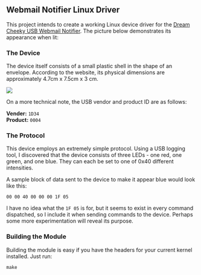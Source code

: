 ## Webmail Notifier Linux Driver

This project intends to create a working Linux device driver for the [Dream Cheeky USB Webmail Notifier](http://www.dreamcheeky.com/webmail-notifier). The picture below demonstrates its appearance when lit:

### The Device

The device itself consists of a small plastic shell in the shape of an envelope. According to the website, its physical dimensions are approximately 4.7cm x 7.5cm x 3 cm.

![](http://www.dreamcheeky.com/sites/default/files/imagecache/product_big/sites/default/files/webmailnotifier3.jpg)

On a more technical note, the USB vendor and product ID are as follows:

**Vender:** `1D34`  
**Product:** `0004`

### The Protocol

This device employs an extremely simple protocol. Using a USB logging tool, I discovered that the device consists of three LEDs - one red, one green, and one blue. They can each be set to one of 0x40 different intensities.

A sample block of data sent to the device to make it appear blue would look like this:

    00 00 40 00 00 00 1F 05

I have no idea what the `1F 05` is for, but it seems to exist in every command dispatched, so I include it when sending commands to the device. Perhaps some more experimentation will reveal its purpose.

### Building the Module

Building the module is easy if you have the headers for your current kernel installed. Just run:

    make
